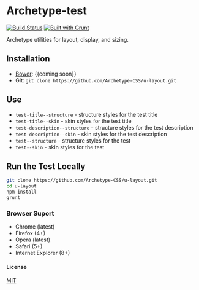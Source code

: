 # Archetype-test 
[![Build Status](https://secure.travis-ci.org/Archetype-CSS/u-layout.png?branch=master)](http://travis-ci.org/Archetype-CSS/u-layout) 
[![Built with Grunt](https://cdn.gruntjs.com/builtwith.png)](http://gruntjs.com/)

Archetype utilities for layout, display, and sizing.

## Installation
  * [Bower](http://bower.io): {{coming soon}}
  * Git: `git clone https://github.com/Archetype-CSS/u-layout.git`

## Use
  * `test-title--structure` - structure styles for the test title
  * `test-title--skin` - skin styles for the test title
  * `test-description--structure` - structure styles for the test description
  * `test-description--skin` - skin styles for the test description
  * `test--structure` - structure styles for the test
  * `test--skin` - skin styles for the test

## Run the Test Locally

```bash
git clone https://github.com/Archetype-CSS/u-layout.git
cd u-layout
npm install
grunt
```

### Browser Suport
  * Chrome (latest)
  * Firefox (4+)
  * Opera (latest)
  * Safari (5+)
  * Internet Explorer (8+)

#### License
[MIT](/LICENSE.md)

